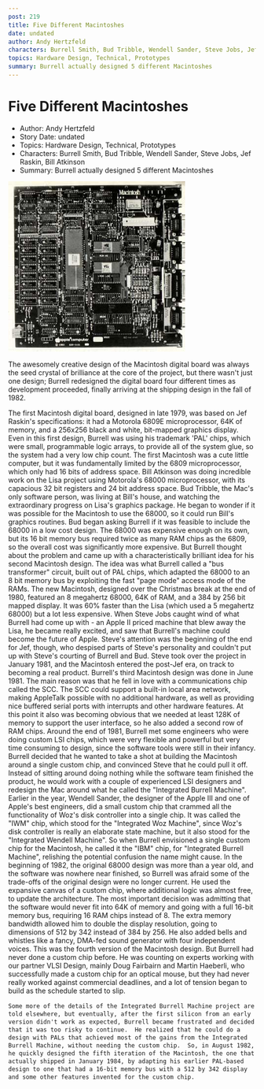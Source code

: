 ```yaml
---
post: 219
title: Five Different Macintoshes
date: undated
author: Andy Hertzfeld
characters: Burrell Smith, Bud Tribble, Wendell Sander, Steve Jobs, Jef Raskin, Bill Atkinson
topics: Hardware Design, Technical, Prototypes
summary: Burrell actually designed 5 different Macintoshes
---
```


# Five Different Macintoshes
* Author: Andy Hertzfeld
* Story Date: undated
* Topics: Hardware Design, Technical, Prototypes
* Characters: Burrell Smith, Bud Tribble, Wendell Sander, Steve Jobs, Jef Raskin, Bill Atkinson
* Summary: Burrell actually designed 5 different Macintoshes

![The final version of the Mac digital board](images/Macintosh/mac_digital_board.jpg) 

    
The awesomely creative design of the Macintosh digital board was always the seed crystal of brilliance at the core of the project,  but there wasn't just one design; Burrell redesigned the digital board four different times as development proceeded, finally arriving at the shipping design in the fall of 1982.

The first Macintosh digital board, designed in late 1979, was based on Jef Raskin's specifications: it had a Motorola 6809E microprocessor, 64K of memory, and a 256x256 black and white, bit-mapped graphics display.  Even in this first design, Burrell was using his trademark 'PAL' chips, which were small, programmable logic arrays, to provide all of the system glue, so the system had a very low chip count.
The first Macintosh was a cute little computer, but it was fundamentally limited by the 6809 microprocessor, which only had 16 bits of address space.  Bill Atkinson was doing incredible work on the Lisa project using Motorola's 68000 microprocessor, with its capacious 32 bit registers and 24 bit address space.  Bud Tribble, the Mac's only software person, was living at Bill's house, and watching the extraordinary progress on Lisa's graphics package.  He began to wonder if it was possible for the Macintosh to use the 68000, so it could run Bill's graphics routines.
Bud began asking Burrell if it was feasible to include the 68000 in a low cost design.  The 68000 was expensive enough on its own, but its 16 bit memory bus required twice as many RAM chips as the 6809, so the overall cost was significantly more expensive.  But Burrell thought about the problem and came up with a characteristically brilliant idea for his second Macintosh design.
The idea was what Burrell called a "bus transformer" circuit, built out of PAL chips, which adapted the 68000 to an 8 bit memory bus by exploiting the fast "page mode" access mode of the RAMs.  The new Macintosh, designed over the Christmas break at the end of 1980, featured an 8 megahertz 68000, 64K of RAM, and a 384 by 256 bit mapped display.  It was 60% faster than the Lisa (which used a 5 megahertz 68000) but a lot less expensive.
When Steve Jobs caught wind of what Burrell had come up with - an Apple II priced machine that blew away the Lisa, he became really excited, and saw that Burrell's machine could become the future of Apple.  Steve's attention was the beginning of the end for Jef, though, who despised parts of Steve's personality and couldn't put up with Steve's courting of Burrell and Bud.  Steve took over the project in January 1981,  and the Macintosh entered the post-Jef era, on track to becoming a real product.
Burrell's third Macintosh design was done in June 1981.  The main reason was that he fell in love with a communications chip called the SCC.  The SCC could support a built-in local area network, making AppleTalk possible with no additional hardware, as well as providing nice buffered serial ports with interrupts and other hardware features.  At this point it also was becoming obvious that we needed at least 128K of memory to support the user interface, so he also added a second row of RAM chips.
Around the end of 1981, Burrell met some engineers who were doing custom LSI chips, which were very flexible and powerful but very time consuming to design, since the software tools were still in their infancy.  Burrell decided that he wanted to take a shot at building the Macintosh around a single custom chip, and convinced Steve that he could pull it off.   Instead of sitting around doing nothing while the software team finished the product, he would work with a couple of experienced LSI designers and redesign the Mac around what he called the "Integrated Burrell Machine".
Earlier in the year, Wendell Sander, the designer of the Apple III and one of Apple's best engineers, did a small custom chip that crammed all the functionality of Woz's disk controller into a single chip. It was called the "IWM" chip, which stood for the "Integrated Woz Machine", since Woz's disk controller is really an elaborate state machine, but it also stood for the "Integrated Wendell Machine".    So when Burrell envisioned a single custom chip for the Macintosh, he called it the "IBM" chip, for "Integrated Burrell Machine", relishing the potential confusion the name might cause.
In the beginning of 1982, the original 68000 design was more than a year old, and the software was nowhere near finished, so Burrell was afraid some of the trade-offs of the original design were no longer current.  He used the expansive canvas of a custom chip, where additional logic was almost free, to update the architecture.   The most important decision was admitting that the software would never fit into 64K of memory and going with a full 16-bit memory bus, requiring 16 RAM chips instead of 8.  The extra memory bandwidth allowed him to double  the display resolution, going to dimensions of 512 by 342 instead of 384 by 256.  He also added bells and whistles like a fancy, DMA-fed sound generator with four independent voices.  This was the fourth version of the Macintosh design.
But Burrell had never done a custom chip before.  He was counting on experts working with our partner VLSI Design, mainly Doug Fairbairn and Martin Haeberli, who successfully made a custom chip for an optical mouse, but they had never really worked against commercial deadlines, and a lot of tension began to build as the schedule started to slip.

    Some more of the details of the Integrated Burrell Machine project are told elsewhere, but eventually, after the first silicon from an early version didn't work as expected, Burrell became frustrated and decided that it was too risky to continue.  He realized that he could do a design with PALs that achieved most of the gains from the Integrated Burrell Machine, without needing the custom chip.  So, in August 1982, he quickly designed the fifth iteration of the Macintosh, the one that actually shipped in January 1984, by adapting his earlier PAL-based design to one that had a 16-bit memory bus with a 512 by 342 display and some other features invented for the custom chip.

